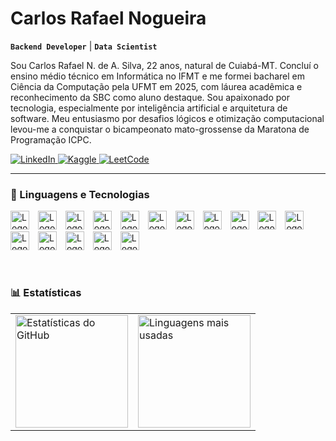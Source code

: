 # Carlos Rafael Nogueira  
**`Backend Developer`** | **`Data Scientist`**

Sou Carlos Rafael N. de A. Silva, 22 anos, natural de Cuiabá-MT. Concluí o ensino médio técnico em Informática no IFMT e me formei bacharel em Ciência da Computação pela UFMT em 2025, com láurea acadêmica e reconhecimento da SBC como aluno destaque. Sou apaixonado por tecnologia, especialmente por inteligência artificial e arquitetura de software. Meu entusiasmo por desafios lógicos e otimização computacional levou-me a conquistar o bicampeonato mato-grossense da Maratona de Programação ICPC.

<p align="left">
  <a href="https://www.linkedin.com/in/carlos-rafael-nogueira-42a417245/" target="_blank" rel="noopener noreferrer">
    <img src="https://custom-icon-badges.demolab.com/badge/-LinkedIn-0A66C2?logo=linkedin&logoColor=white&style=for-the-badge&labelColor=0A66C2"
         alt="LinkedIn" title="Conecte-se comigo no LinkedIn"/>
  </a>
  <a href="https://www.kaggle.com/carlosrndeasilva" target="_blank" rel="noopener noreferrer">
    <img src="https://custom-icon-badges.demolab.com/badge/-Kaggle-20BEFF?logo=kaggle&logoColor=white&style=for-the-badge&labelColor=20BEFF"
         alt="Kaggle" title="Siga-me no Kaggle"/>
  </a>
  <a href="https://leetcode.com/u/carlosrafaelnogueiraas/" target="_blank" rel="noopener noreferrer">
    <img src="https://custom-icon-badges.demolab.com/badge/-LeetCode-FFA116?logo=leetcode&logoColor=white&style=for-the-badge&labelColor=FFA116"
         alt="LeetCode" title="Siga-me no LeetCode"/>
  </a>
</p>

---

### 🤖 Linguagens e Tecnologias
<p align="left">
  <img src="https://cdn.jsdelivr.net/gh/devicons/devicon@latest/icons/java/java-original-wordmark.svg"        title="Java"        alt="Logo Java"        width="30" style="padding-right:10px;"/>
  <img src="https://cdn.jsdelivr.net/gh/devicons/devicon@latest/icons/spring/spring-original.svg"            title="Spring"      alt="Logo Spring"      width="30" style="padding-right:10px;"/>
  <img src="https://cdn.jsdelivr.net/gh/devicons/devicon@latest/icons/mongodb/mongodb-original.svg"          title="MongoDB"     alt="Logo MongoDB"     width="30" style="padding-right:10px;"/>
  <img src="https://cdn.jsdelivr.net/gh/devicons/devicon@latest/icons/postgresql/postgresql-original.svg"    title="PostgreSQL"  alt="Logo PostgreSQL"  width="30" style="padding-right:10px;"/>
  <img src="https://cdn.jsdelivr.net/gh/devicons/devicon@latest/icons/docker/docker-original.svg"            title="Docker"      alt="Logo Docker"      width="30" style="padding-right:10px;"/>
  <img src="https://cdn.jsdelivr.net/gh/devicons/devicon@latest/icons/kubernetes/kubernetes-original.svg"    title="Kubernetes"  alt="Logo Kubernetes"  width="30" style="padding-right:10px;"/>
  <img src="https://cdn.jsdelivr.net/gh/devicons/devicon@latest/icons/git/git-original.svg"                  title="Git"         alt="Logo Git"         width="30" style="padding-right:10px;"/>
  <img src="https://cdn.jsdelivr.net/gh/devicons/devicon@latest/icons/python/python-original.svg"            title="Python"      alt="Logo Python"      width="30" style="padding-right:10px;"/>
  <img src="https://cdn.jsdelivr.net/gh/devicons/devicon@latest/icons/pandas/pandas-original.svg"            title="Pandas"      alt="Logo Pandas"      width="30" style="padding-right:10px;"/>
  <img src="https://cdn.jsdelivr.net/gh/devicons/devicon@latest/icons/tensorflow/tensorflow-original.svg"    title="TensorFlow"  alt="Logo TensorFlow"  width="30" style="padding-right:10px;"/>
  <img src="https://cdn.jsdelivr.net/gh/devicons/devicon@latest/icons/keras/keras-original.svg"              title="Keras"       alt="Logo Keras"       width="30" style="padding-right:10px;"/>
  <img src="https://cdn.jsdelivr.net/gh/devicons/devicon@latest/icons/html5/html5-original.svg"              title="HTML"        alt="Logo HTML"        width="30" style="padding-right:10px;"/>
  <img src="https://cdn.jsdelivr.net/gh/devicons/devicon@latest/icons/css3/css3-original.svg"                title="CSS"         alt="Logo CSS"         width="30" style="padding-right:10px;"/>
  <img src="https://cdn.jsdelivr.net/gh/devicons/devicon@latest/icons/javascript/javascript-original.svg"    title="JavaScript"  alt="Logo JavaScript"  width="30" style="padding-right:10px;"/>
  <img src="https://cdn.jsdelivr.net/gh/devicons/devicon@latest/icons/react/react-original.svg"              title="React"       alt="Logo React"       width="30" style="padding-right:10px;"/>
  <img src="https://cdn.jsdelivr.net/gh/devicons/devicon@latest/icons/cplusplus/cplusplus-original.svg"      title="C++"         alt="Logo C++"         width="30" style="padding-right:10px;"/>
</p>
<br clear="left"/>

### 📊 Estatísticas
<table>
  <tr>
    <td>
      <img
        src="https://github-readme-stats.vercel.app/api?username=CarlosRafael-79&show_icons=true&theme=tokyonight&include_all_commits=true&locale=pt-br"
        alt="Estatísticas do GitHub"
        title="Estatísticas do GitHub"
        height="180"
      />
    </td>
    <td>
      <img
        src="https://github-readme-stats.vercel.app/api/top-langs/?username=CarlosRafael-79&theme=tokyonight&layout=compact&custom_title=Tecnologias&langs_count=9"
        alt="Linguagens mais usadas"
        title="Linguagens mais usadas"
        height="180"
      />
    </td>
  </tr>
</table>
